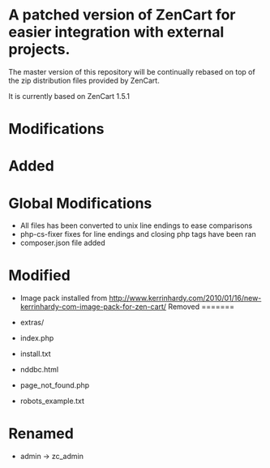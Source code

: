 A patched version of ZenCart for easier integration with external projects.
=======

The master version of this repository will be continually rebased on top of 
the zip distribution files provided by ZenCart.

It is currently based on ZenCart 1.5.1

Modifications
=======

Added
=======
Global Modifications
=======

  * All files has been converted to unix line endings to ease comparisons
  * php-cs-fixer fixes for line endings and closing php tags have been ran
  * composer.json file added

Modified
=======
  * Image pack installed from http://www.kerrinhardy.com/2010/01/16/new-kerrinhardy-com-image-pack-for-zen-cart/
Removed
=======

  * extras/
  * index.php
  * install.txt
  * nddbc.html
  * page_not_found.php
  * robots_example.txt

Renamed
======

  * admin -> zc_admin

